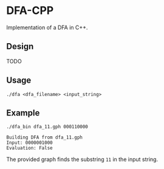 # DFA-CPP

Implementation of a DFA in C++.

## Design

TODO

## Usage
```
./dfa <dfa_filename> <input_string>
```

## Example
```
./dfa_bin dfa_11.gph 000110000

Building DFA from dfa_11.gph
Input: 0000001000
Evaluation: False
```
The provided graph finds the substring `11` in the input string.